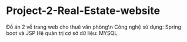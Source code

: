 # Project-2-Real-Estate-website
Đồ án 2 về trang web cho thuê văn phòng\n
Công nghệ sử dụng: Spring boot và JSP
Hệ quản trị cơ sở dữ liệu: MYSQL
